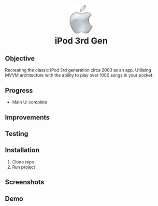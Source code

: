<h1 align="center">

<img src="Documentation/AppleLogo.png" width="15%" height="15%">
<br>
iPod 3rd Gen 

</h1>

## Objective
Recreating the classic iPod 3rd generation circa 2003 as an app. Utilising MVVM architecture with the ability to play over 1000 songs in your pocket.

## Progress
- Main UI complete 

## Improvements

## Testing

## Installation
1. Clone repo
2. Run project

## Screenshots

## Demo
